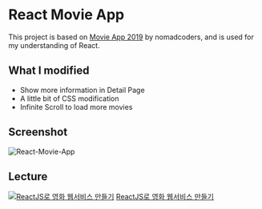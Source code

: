 # React Movie App

This project is based on [Movie App 2019](https://github.com/nomadcoders/movie_app_2019) by nomadcoders, and is used for my understanding of React.

## What I modified

- Show more information in Detail Page
- A little bit of CSS modification
- Infinite Scroll to load more movies

## Screenshot

![React-Movie-App](./react-movie-app.gif)

## Lecture

[![ReactJS로 영화 웹서비스 만들기](https://d1telmomo28umc.cloudfront.net/media/public/thumbnails/reactThumbnail_dKcLQOJ.jpg)](https://nomadcoders.co/react-fundamentals/lobby)
[ReactJS로 영화 웹서비스 만들기](https://nomadcoders.co/react-fundamentals/lobby)
